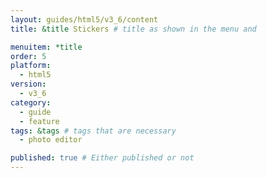 ```yaml
---
layout: guides/html5/v3_6/content
title: &title Stickers # title as shown in the menu and 

menuitem: *title
order: 5
platform:
  - html5
version:
  - v3_6
category: 
  - guide
  - feature
tags: &tags # tags that are necessary
  - photo editor 

published: true # Either published or not 
---
```

